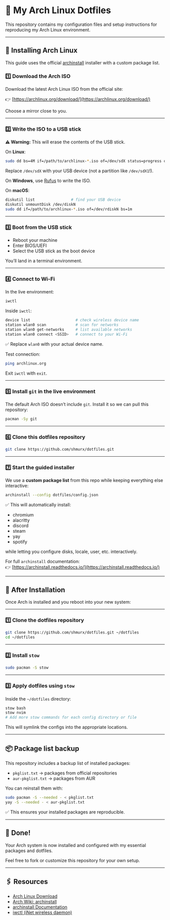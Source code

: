 
# 🌱 My Arch Linux Dotfiles

This repository contains my configuration files and setup instructions for reproducing my Arch Linux environment.

---

## 🚀 Installing Arch Linux

This guide uses the official [archinstall](https://wiki.archlinux.org/title/Archinstall) installer with a custom package list.

### 1️⃣ Download the Arch ISO

Download the latest Arch Linux ISO from the official site:

👉 [https://archlinux.org/download/](https://archlinux.org/download/)

Choose a mirror close to you.

---

### 2️⃣ Write the ISO to a USB stick

**⚠️ Warning:** This will erase the contents of the USB stick.

On **Linux**:

```bash
sudo dd bs=4M if=/path/to/archlinux-*.iso of=/dev/sdX status=progress oflag=sync
```

Replace `/dev/sdX` with your USB device (not a partition like `/dev/sdX1`!).

On **Windows**, use [Rufus](https://rufus.ie/) to write the ISO.

On **macOS**:

```bash
diskutil list                # find your USB device
diskutil unmountDisk /dev/diskN
sudo dd if=/path/to/archlinux-*.iso of=/dev/rdiskN bs=1m
```

---

### 3️⃣ Boot from the USB stick

- Reboot your machine
- Enter BIOS/UEFI
- Select the USB stick as the boot device

You’ll land in a terminal environment.

---

### 4️⃣ Connect to Wi-Fi

In the live environment:

```bash
iwctl
```

Inside `iwctl`:

```bash
device list                    # check wireless device name
station wlan0 scan             # scan for networks
station wlan0 get-networks     # list available networks
station wlan0 connect <SSID>   # connect to your Wi-Fi
```

✅ Replace `wlan0` with your actual device name.

Test connection:

```bash
ping archlinux.org
```

Exit `iwctl` with `exit`.

---

### 5️⃣ Install `git` in the live environment

The default Arch ISO doesn’t include `git`. Install it so we can pull this repository:

```bash
pacman -Sy git
```

---

### 6️⃣ Clone this dotfiles repository

```bash
git clone https://github.com/shmurx/dotfiles.git
```

---

### 7️⃣ Start the guided installer

We use a **custom package list** from this repo while keeping everything else interactive:

```bash
archinstall --config dotfiles/config.json
```

✅ This will automatically install:

- chromium
- alacritty
- discord
- steam
- yay
- spotify

while letting you configure disks, locale, user, etc. interactively.

For full `archinstall` documentation:  
👉 [https://archinstall.readthedocs.io/](https://archinstall.readthedocs.io/)

---

## 📝 After Installation

Once Arch is installed and you reboot into your new system:

---

### 1️⃣ Clone the dotfiles repository

```bash
git clone https://github.com/shmurx/dotfiles.git ~/dotfiles
cd ~/dotfiles
```

---

### 2️⃣ Install `stow`

```bash
sudo pacman -S stow
```

---

### 3️⃣ Apply dotfiles using `stow`

Inside the `~/dotfiles` directory:

```bash
stow bash
stow nvim
# Add more stow commands for each config directory or file
```

This will symlink the configs into the appropriate locations.

---

## 📦 Package list backup

This repository includes a backup list of installed packages:

- `pkglist.txt` → packages from official repositories
- `aur-pkglist.txt` → packages from AUR

You can reinstall them with:

```bash
sudo pacman -S --needed - < pkglist.txt
yay -S --needed - < aur-pkglist.txt
```

✅ This ensures your installed packages are reproducible.

---

## 🎉 Done!

Your Arch system is now installed and configured with my essential packages and dotfiles.

Feel free to fork or customize this repository for your own setup.

---

## 🖇️ Resources

- [Arch Linux Download](https://archlinux.org/download/)
- [Arch Wiki: archinstall](https://wiki.archlinux.org/title/Archinstall)
- [archinstall Documentation](https://archinstall.readthedocs.io/)
- [iwctl (iNet wireless daemon)](https://wiki.archlinux.org/title/Iwd)
